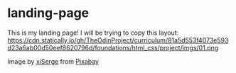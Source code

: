 # landing-page
This is my landing page!
I will be trying to copy this layout: https://cdn.statically.io/gh/TheOdinProject/curriculum/81a5d553f4073e593d23a6ab00d50eef8620796d/foundations/html_css/project/imgs/01.png

Image by <a href="https://pixabay.com/users/xiserge-15871962/?utm_source=link-attribution&utm_medium=referral&utm_campaign=image&utm_content=8232312">xiSerge</a> from <a href="https://pixabay.com//?utm_source=link-attribution&utm_medium=referral&utm_campaign=image&utm_content=8232312">Pixabay</a>